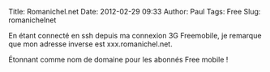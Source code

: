 Title: Romanichel.net
Date: 2012-02-29 09:33
Author: Paul
Tags: Free
Slug: romanichelnet

En étant connecté en ssh depuis ma connexion 3G Freemobile, je remarque
que mon adresse inverse est xxx.romanichel.net.  

Étonnant comme nom de domaine pour les abonnés Free mobile !

